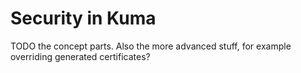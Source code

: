 # Security in Kuma

TODO the concept parts. Also the more advanced stuff, for example overriding generated certificates?